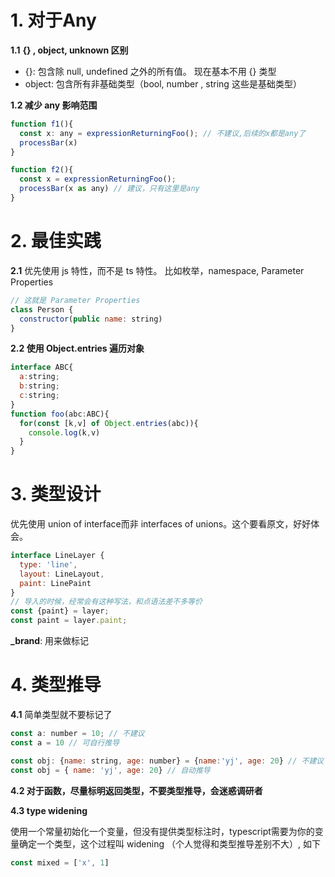 # 1. 对于Any

**1.1** **{} , object, unknown 区别**

- {}: 包含除 null, undefined 之外的所有值。 现在基本不用 {} 类型
- object: 包含所有非基础类型（bool, number , string 这些是基础类型）

**1.2 减少 any 影响范围**

```jsx
function f1(){
  const x: any = expressionReturningFoo(); // 不建议,后续的x都是any了
  processBar(x)
}

function f2(){
  const x = expressionReturningFoo();
  processBar(x as any) // 建议，只有这里是any
}
```

# 2. 最佳实践

**2.1** 优先使用 js 特性，而不是 ts 特性。 比如枚举，namespace, Parameter Properties

```jsx
// 这就是 Parameter Properties
class Person {
  constructor(public name: string)
}
```

**2.2 使用 Object.entries 遍历对象**

```jsx
interface ABC{
  a:string;
  b:string;
  c:string;
}
function foo(abc:ABC){
  for(const [k,v] of Object.entries(abc)){
    console.log(k,v)
  }
}
```

# 3. 类型设计

优先使用 union of interface而非 interfaces of unions。这个要看原文，好好体会。

```jsx
interface LineLayer {
  type: 'line',
  layout: LineLayout,
  paint: LinePaint
}
// 导入的时候，经常会有这种写法，和点语法差不多等价
const {paint} = layer;
const paint = layer.paint;
```

**_brand**: 用来做标记

# 4. 类型推导

**4.1** 简单类型就不要标记了

```jsx
const a: number = 10; // 不建议
const a = 10 // 可自行推导

const obj: {name: string, age: number} = {name:'yj', age: 20} // 不建议
const obj = { name: 'yj', age: 20} // 自动推导
```

**4.2 对于函数，尽量标明返回类型，不要类型推导，会迷惑调研者**

**4.3 type widening**

使用一个常量初始化一个变量，但没有提供类型标注时，typescript需要为你的变量确定一个类型，这个过程叫 widening （个人觉得和类型推导差别不大）, 如下

```jsx
const mixed = ['x', 1]
```
